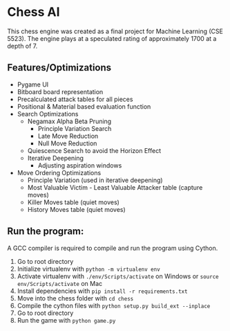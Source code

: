 # Chess AI

This chess engine was created as a final project for Machine Learning (CSE 5523). The engine plays at a speculated rating of approximately 1700 at a depth of 7. 

## Features/Optimizations
* Pygame UI
* Bitboard board representation
* Precalculated attack tables for all pieces
* Positional & Material based evaluation function
* Search Optimizations
  * Negamax Alpha Beta Pruning
    * Principle Variation Search
    * Late Move Reduction
    * Null Move Reduction
  * Quiescence Search to avoid the Horizon Effect
  * Iterative Deepening
    * Adjusting aspiration windows
* Move Ordering Optimizations
  * Principle Variation (used in iterative deepening)
  * Most Valuable Victim - Least Valuable Attacker table (capture moves)
  * Killer Moves table (quiet moves)
  * History Moves table (quiet moves)

## Run the program:
A GCC compiler is required to compile and run the program using Cython. 
1. Go to root directory
2. Initialize virtualenv with `python -m virtualenv env`
3. Activate virtualenv with `./env/Scripts/activate` on Windows or `source env/Scripts/activate` on Mac
4. Install dependencies with `pip install -r requirements.txt`
5. Move into the chess folder with `cd chess`
6. Compile the cython files with `python setup.py build_ext --inplace`
7. Go to root directory
8. Run the game with `python game.py`